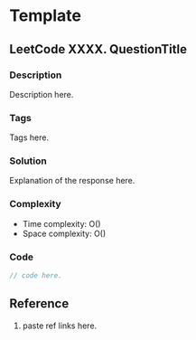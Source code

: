 # Template

## LeetCode XXXX. QuestionTitle

### Description

Description here.

### Tags

Tags here.

### Solution

Explanation of the response here.

### Complexity

* Time complexity: O\(\)
* Space complexity: O\(\)

### Code

```go
// code here.
```

## Reference

1. paste ref links here.

